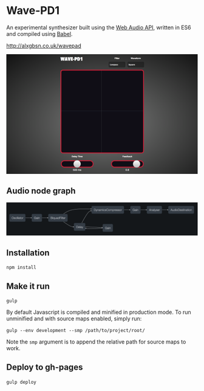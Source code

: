Wave-PD1
========

An experimental synthesizer built using the [Web Audio API](http://www.w3.org/TR/webaudio/), written in ES6 and compiled using [Babel](https://babeljs.io/).

http://alxgbsn.co.uk/wavepad

![](/images/screenshot.png?raw=true)

Audio node graph
----------------

![](/images/wavapad-audio-graph.png?raw=true)

Installation
------------

```
npm install
```

Make it run
-----------

```
gulp
```

By default Javascript is compiled and minified in production mode. To run unminified and with source maps enabled, simply run:

```
gulp --env development --smp /path/to/project/root/
```

Note the `smp` argument is to append the relative path for source maps to work.

Deploy to gh-pages
------------------

```
gulp deploy
```
